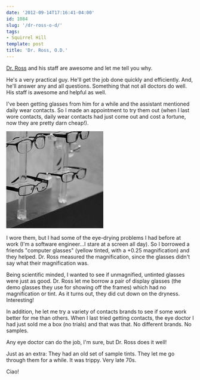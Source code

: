 ```yaml
---
date: '2012-09-14T17:16:41-04:00'
id: 1084
slug: '/dr-ross-o-d/'
tags:
- Squirrel Hill
template: post
title: 'Dr. Ross, O.D.'
---
```


[Dr. Ross](https://plus.google.com/110629085993117115796/about) and
his staff are awesome and let me tell you why.

He's a very practical guy. He'll get the job done quickly and
efficiently. And, he'll answer any and all questions. Something that
not all doctors do well. His staff is awesome and helpful as well.

I've been getting glasses from him for a while and the assistant
mentioned daily wear contacts. So I made an appointment to try them
out (when I last wore contacts, daily wear contacts had just come
out and cost a fortune, now they are pretty darn cheap!).

![Glasses at Dr. Ross's office](glasses.jpg)

I wore them, but I had some of the eye-drying problems I had before
at work (I'm a software engineer...I stare at a screen all day). So
I borrowed a friends "computer glasses" (yellow tinted, with a +0.25
magnification) and they helped. Dr. Ross measured the magnification,
since the glasses didn't say what their magnification was.

Being scientific minded, I wanted to see if unmagnified, untinted
glasses were just as good. Dr. Ross let me borrow a pair of display
glasses (the demo glasses they use for showing off the frames) which
had no magnification or tint. As it turns out, they did cut down on
the dryness. Interesting!

In addition, he let me try a variety of contacts brands to see if
some work better for me than others. When I last tried getting
contacts, the eye doctor I had just sold me a box (no trials) and
that was that. No different brands. No samples.

Any eye doctor can do the job, I'm sure, but Dr. Ross does it well!

Just as an extra: They had an old set of sample tints. They let me
go through them for a while. It was trippy. Very late 70s.

Ciao!
